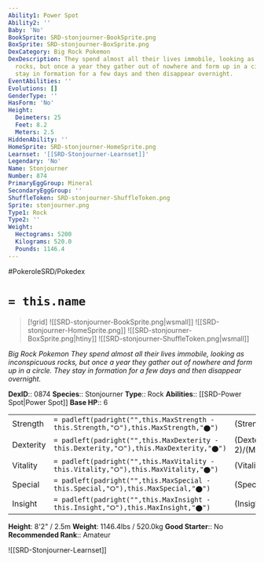 ```yaml
---
Ability1: Power Spot
Ability2: ''
Baby: 'No'
BookSprite: SRD-stonjourner-BookSprite.png
BoxSprite: SRD-stonjourner-BoxSprite.png
DexCategory: Big Rock Pokemon
DexDescription: They spend almost all their lives immobile, looking as inconspicuous
  rocks, but once a year they gather out of nowhere and form up in a circle. They
  stay in formation for a few days and then disappear overnight.
EventAbilities: ''
Evolutions: []
GenderType: ''
HasForm: 'No'
Height:
  Deimeters: 25
  Feet: 8.2
  Meters: 2.5
HiddenAbility: ''
HomeSprite: SRD-stonjourner-HomeSprite.png
Learnset: '[[SRD-Stonjourner-Learnset]]'
Legendary: 'No'
Name: Stonjourner
Number: 874
PrimaryEggGroup: Mineral
SecondaryEggGroup: ''
ShuffleToken: SRD-stonjourner-ShuffleToken.png
Sprite: stonjourner.png
Type1: Rock
Type2: ''
Weight:
  Hectograms: 5200
  Kilograms: 520.0
  Pounds: 1146.4
---
```


#PokeroleSRD/Pokedex

# `= this.name`

> [!grid]
> ![[SRD-stonjourner-BookSprite.png|wsmall]]
> ![[SRD-stonjourner-HomeSprite.png]]
> ![[SRD-stonjourner-BoxSprite.png|htiny]]
> ![[SRD-stonjourner-ShuffleToken.png|wsmall]]


*Big Rock Pokemon*
*They spend almost all their lives immobile, looking as inconspicuous rocks, but once a year they gather out of nowhere and form up in a circle. They stay in formation for a few days and then disappear overnight.*

**DexID**:: 0874
**Species**:: Stonjourner
**Type**:: Rock
**Abilities**:: [[SRD-Power Spot|Power Spot]]
**Base HP**:: 6

|           |                                                                                        |                                          |
| --------- | -------------------------------------------------------------------------------------- | ---------------------------------------- |
| Strength  | `= padleft(padright("",this.MaxStrength - this.Strength,"⭘"),this.MaxStrength,"⬤")`    | (Strength::3)/(MaxStrength::7)   |
| Dexterity | `= padleft(padright("",this.MaxDexterity - this.Dexterity,"⭘"),this.MaxDexterity,"⬤")` | (Dexterity:: 2)/(MaxDexterity::5) |
| Vitality  | `= padleft(padright("",this.MaxVitality - this.Vitality,"⭘"),this.MaxVitality,"⬤")`    | (Vitality::3)/(MaxVitality::7)   |
| Special   | `= padleft(padright("",this.MaxSpecial - this.Special,"⭘"),this.MaxSpecial,"⬤")`       | (Special::1)/(MaxSpecial::3)     |
| Insight   | `= padleft(padright("",this.MaxInsight - this.Insight,"⭘"),this.MaxInsight,"⬤")`       | (Insight::1)/(MaxInsight::3)     |

**Height**: 8'2" / 2.5m
**Weight**: 1146.4lbs / 520.0kg
**Good Starter**:: No
**Recommended Rank**:: Amateur

![[SRD-Stonjourner-Learnset]]